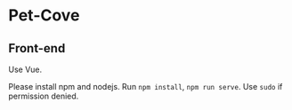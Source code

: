 # Pet-Cove


## Front-end

Use Vue.

Please install npm and nodejs. Run `npm install`, `npm run serve`. Use `sudo` if permission denied.